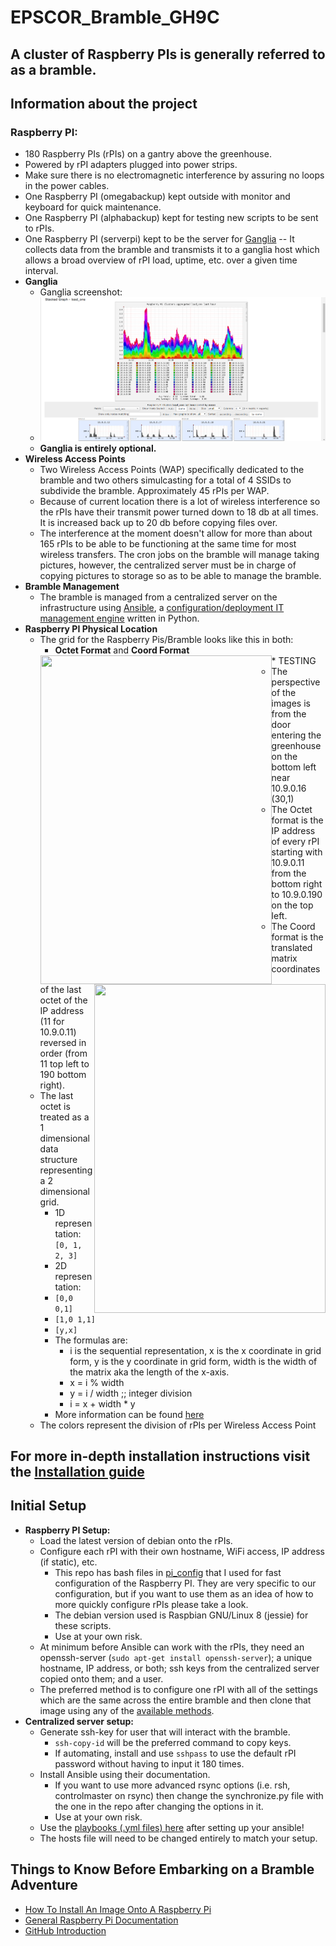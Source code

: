 EPSCOR_Bramble_GH9C
===================

## A cluster of Raspberry PIs is generally referred to as a bramble. ##

## Information about the project ##

### Raspberry PI: ###
  * 180 Raspberry PIs (rPIs) on a gantry above the greenhouse.
  * Powered by rPI adapters plugged into power strips.
  * Make sure there is no electromagnetic interference by assuring no loops in the power cables.
  * One Raspberry PI (omegabackup) kept outside with monitor and keyboard for quick maintenance.
  * One Raspberry PI (alphabackup) kept for testing new scripts to be sent to rPIs.
  * One Raspberry PI (serverpi) kept to be the server for [Ganglia][] -- It collects data from the bramble and transmists it to a ganglia host which allows a broad overview of rPI load, uptime, etc. over a given time interval.
  * **Ganglia**
      * Ganglia screenshot:  
      * ![Screenshot of Ganglia][]  
      * **Ganglia is entirely optional.**
  * **Wireless Access Points**
      * Two Wireless Access Points (WAP) specifically dedicated to the bramble and two others simulcasting for a total of 4 SSIDs to subdivide the bramble. Approximately 45 rPIs per WAP.
      * Because of current location there is a lot of wireless interference so the rPIs have their transmit power turned down to 18 db at all times. It is increased back up to 20 db before copying files over.
      * The interference at the moment doesn't allow for more than about 165 rPIs to be able to be functioning at the same time for most wireless transfers. The cron jobs on the bramble will manage taking pictures, however, the centralized server must be in charge of copying pictures to storage so as to be able to manage the bramble.
  * **Bramble Management**
      * The bramble is managed from a centralized server on the infrastructure using [Ansible][], a [configuration/deployment IT management engine][] written in Python.
  * **Raspberry PI Physical Location**
      * The grid for the Raspberry Pis/Bramble looks like this in both:
          * **Octet Format** and **Coord Format**  
          <img src="https://github.com/calizarr/EPSCOR_Bramble_GH9C/blob/master/screenshots/rpi_grid_octet.png" align="left" width="370" height="526">
          <img src="https://github.com/calizarr/EPSCOR_Bramble_GH9C/blob/master/screenshots/rpi_grid_coord.png" align="right" width="370" height="526">  
          * TESTING
      * The perspective of the images is from the door entering the greenhouse on the bottom left near 10.9.0.16 (30,1)
      * The Octet format is the IP address of every rPI starting with 10.9.0.11 from the bottom right to 10.9.0.190 on the top left.
      * The Coord format is the translated matrix coordinates of the last octet of the IP address (11 for 10.9.0.11) reversed in order (from 11 top left to 190 bottom right).
      * The last octet is treated as a 1 dimensional data structure representing a 2 dimensional grid.
          * 1D representation: `[0, 1, 2, 3]`
          * 2D representation:
          * `[0,0 0,1]`
          * `[1,0 1,1]`
          * `[y,x]`
          * The formulas are:
              * i is the sequential representation, x is the x coordinate in grid form, y is the y coordinate in grid form, width is the width of the matrix aka the length of the x-axis.
              * x = i % width
              * y = i / width ;; integer division
              * i =  x + width * y
          * More information can be found [here][]
      * The colors represent the division of rPIs per Wireless Access Point

[here]: http://programmers.stackexchange.com/questions/212808/treating-a-1d-data-structure-as-2d-grid

## For more in-depth installation instructions visit the [Installation guide][] ##

[Installation guide]: Installation_guide.md

## Initial Setup ##
  * **Raspberry PI Setup:**
      * Load the latest version of debian onto the rPIs.
      * Configure each rPI with their own hostname, WiFi access, IP address (if static), etc.
          * This repo has bash files in [pi_config](pi_config) that I used for fast configuration of the Raspberry PI. They are very specific to our configuration, but if you want to use them as an idea of how to more quickly configure rPIs please take a look.
          * The debian version used is Raspbian GNU/Linux 8 (jessie) for these scripts.
          * Use at your own risk.
      * At minimum before Ansible can work with the rPIs, they need an openssh-server (`sudo apt-get install openssh-server`); a unique hostname, IP address, or both; ssh keys from the centralized server copied onto them; and a user.
      * The preferred method is to configure one rPI with all of the settings which are the same across the entire bramble and then clone that image using any of the [available methods][].
  * **Centralized server setup:**
      * Generate ssh-key for user that will interact with the bramble.
          * `ssh-copy-id` will be the preferred command to copy keys.
          * If automating, install and use `sshpass` to use the default rPI password without having to input it 180 times.
      * Install Ansible using their documentation.
          * If you want to use more advanced rsync options (i.e. rsh, controlmaster on rsync) then change the synchronize.py file with the one in the repo after changing the options in it.
          *  Use at your own risk.
      * Use the [playbooks (.yml files) here](playbooks) after setting up your ansible!
      * The hosts file will need to be changed entirely to match your setup.
      
## Things to Know Before Embarking on a Bramble Adventure ##
  * [How To Install An Image Onto A Raspberry Pi][]
  * [General Raspberry Pi Documentation][]
  * [GitHub Introduction][]

[Screenshot of Ganglia]: screenshots/Ganglia-Screenshot.PNG "Ganglia Screen"
[Ganglia]: http://ganglia.info/ "Ganglia Homepage"
[Ansible]: https://www.ansible.com/ "Ansible Homepage"
[configuration/deployment IT management engine]: https://en.wikipedia.org/wiki/Ansible_(software) "Wikipedia on Ansible"
[available methods]: http://www.htpcguides.com/easy-resize-and-back-up-raspberry-pi-sd-card-with-ubuntu/

[How To Install An Image Onto A Raspberry Pi]: https://www.raspberrypi.org/documentation/installation/installing-images/

[General Raspberry Pi Documentation]: https://www.raspberrypi.org/documentation/

[GitHub Introduction]: https://guides.github.com/activities/hello-world/

